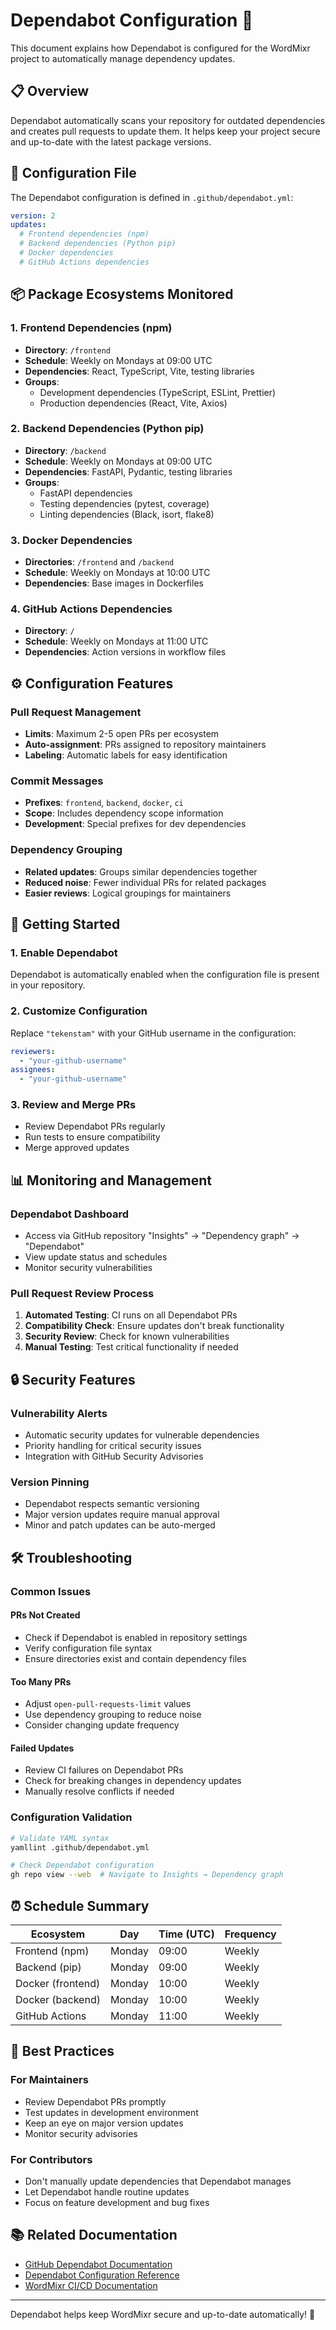 # Dependabot Configuration 🤖

This document explains how Dependabot is configured for the WordMixr project to automatically manage dependency updates.

## 📋 **Overview**

Dependabot automatically scans your repository for outdated dependencies and creates pull requests to update them. It helps keep your project secure and up-to-date with the latest package versions.

## 🔧 **Configuration File**

The Dependabot configuration is defined in `.github/dependabot.yml`:

```yaml
version: 2
updates:
  # Frontend dependencies (npm)
  # Backend dependencies (Python pip)  
  # Docker dependencies
  # GitHub Actions dependencies
```

## 📦 **Package Ecosystems Monitored**

### **1. Frontend Dependencies (npm)**
- **Directory**: `/frontend`
- **Schedule**: Weekly on Mondays at 09:00 UTC
- **Dependencies**: React, TypeScript, Vite, testing libraries
- **Groups**: 
  - Development dependencies (TypeScript, ESLint, Prettier)
  - Production dependencies (React, Vite, Axios)

### **2. Backend Dependencies (Python pip)**
- **Directory**: `/backend`
- **Schedule**: Weekly on Mondays at 09:00 UTC
- **Dependencies**: FastAPI, Pydantic, testing libraries
- **Groups**:
  - FastAPI dependencies
  - Testing dependencies (pytest, coverage)
  - Linting dependencies (Black, isort, flake8)

### **3. Docker Dependencies**
- **Directories**: `/frontend` and `/backend`
- **Schedule**: Weekly on Mondays at 10:00 UTC
- **Dependencies**: Base images in Dockerfiles

### **4. GitHub Actions Dependencies**
- **Directory**: `/`
- **Schedule**: Weekly on Mondays at 11:00 UTC
- **Dependencies**: Action versions in workflow files

## ⚙️ **Configuration Features**

### **Pull Request Management**
- **Limits**: Maximum 2-5 open PRs per ecosystem
- **Auto-assignment**: PRs assigned to repository maintainers
- **Labeling**: Automatic labels for easy identification

### **Commit Messages**
- **Prefixes**: `frontend`, `backend`, `docker`, `ci`
- **Scope**: Includes dependency scope information
- **Development**: Special prefixes for dev dependencies

### **Dependency Grouping**
- **Related updates**: Groups similar dependencies together
- **Reduced noise**: Fewer individual PRs for related packages
- **Easier reviews**: Logical groupings for maintainers

## 🚀 **Getting Started**

### **1. Enable Dependabot**
Dependabot is automatically enabled when the configuration file is present in your repository.

### **2. Customize Configuration**
Replace `"tekenstam"` with your GitHub username in the configuration:

```yaml
reviewers:
  - "your-github-username"
assignees:
  - "your-github-username"
```

### **3. Review and Merge PRs**
- Review Dependabot PRs regularly
- Run tests to ensure compatibility
- Merge approved updates

## 📊 **Monitoring and Management**

### **Dependabot Dashboard**
- Access via GitHub repository "Insights" → "Dependency graph" → "Dependabot"
- View update status and schedules
- Monitor security vulnerabilities

### **Pull Request Review Process**
1. **Automated Testing**: CI runs on all Dependabot PRs
2. **Compatibility Check**: Ensure updates don't break functionality
3. **Security Review**: Check for known vulnerabilities
4. **Manual Testing**: Test critical functionality if needed

## 🔒 **Security Features**

### **Vulnerability Alerts**
- Automatic security updates for vulnerable dependencies
- Priority handling for critical security issues
- Integration with GitHub Security Advisories

### **Version Pinning**
- Dependabot respects semantic versioning
- Major version updates require manual approval
- Minor and patch updates can be auto-merged

## 🛠️ **Troubleshooting**

### **Common Issues**

#### **PRs Not Created**
- Check if Dependabot is enabled in repository settings
- Verify configuration file syntax
- Ensure directories exist and contain dependency files

#### **Too Many PRs**
- Adjust `open-pull-requests-limit` values
- Use dependency grouping to reduce noise
- Consider changing update frequency

#### **Failed Updates**
- Review CI failures on Dependabot PRs
- Check for breaking changes in dependency updates
- Manually resolve conflicts if needed

### **Configuration Validation**
```bash
# Validate YAML syntax
yamllint .github/dependabot.yml

# Check Dependabot configuration
gh repo view --web  # Navigate to Insights → Dependency graph
```

## ⏰ **Schedule Summary**

| Ecosystem | Day | Time (UTC) | Frequency |
|-----------|-----|------------|-----------|
| Frontend (npm) | Monday | 09:00 | Weekly |
| Backend (pip) | Monday | 09:00 | Weekly |
| Docker (frontend) | Monday | 10:00 | Weekly |
| Docker (backend) | Monday | 10:00 | Weekly |
| GitHub Actions | Monday | 11:00 | Weekly |

## 🎯 **Best Practices**

### **For Maintainers**
- Review Dependabot PRs promptly
- Test updates in development environment
- Keep an eye on major version updates
- Monitor security advisories

### **For Contributors**
- Don't manually update dependencies that Dependabot manages
- Let Dependabot handle routine updates
- Focus on feature development and bug fixes

## 📚 **Related Documentation**

- [GitHub Dependabot Documentation](https://docs.github.com/en/code-security/dependabot)
- [Dependabot Configuration Reference](https://docs.github.com/en/code-security/dependabot/dependabot-version-updates/configuration-options-for-the-dependabot.yml-file)
- [WordMixr CI/CD Documentation](CICD.md)

---

Dependabot helps keep WordMixr secure and up-to-date automatically! 🚀 